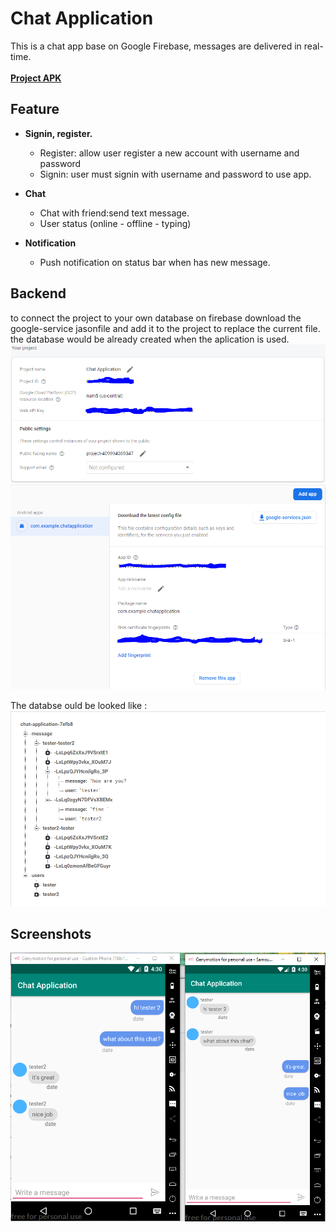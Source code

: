 # Chat Application

This is a chat app base on Google Firebase, messages are delivered in real-time. <br /> <br />
[**Project APK**](https://github.com/AhmedMahmoudRizk/ChatApplication/blob/master/app-debug.apk) <br />

## **Feature**
  - **Signin, register.**
      - Register: allow user register a new account with username and password
      - Signin: user must signin with username and password to use app.

  - **Chat**
     - Chat with friend:send text message.
     - User status (online - offline - typing)
  - **Notification**
     - Push notification on status bar when has new message.


## **Backend**
to connect the project to your own database on firebase download the google-service jasonfile and add it to the project to replace the current file.
the database would be already created when the aplication is used.
![alt text](https://github.com/AhmedMahmoudRizk/ChatApplication/blob/master/Screens/Capture7.PNG)
![alt text](https://github.com/AhmedMahmoudRizk/ChatApplication/blob/master/Screens/Capture8.PNG)

The databse ould be looked like :
![alt text](https://github.com/AhmedMahmoudRizk/ChatApplication/blob/master/Screens/Capture5.PNG)


## **Screenshots**  
![alt text](https://github.com/AhmedMahmoudRizk/ChatApplication/blob/master/Screens/Capture4.PNG)
